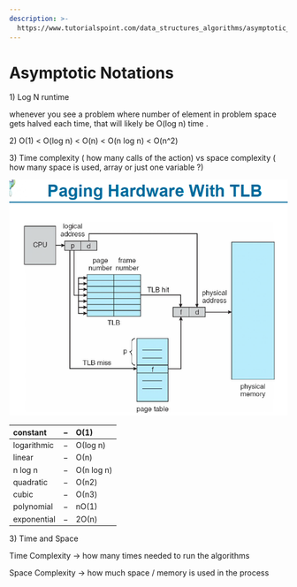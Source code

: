 ```yaml
---
description: >-
  https://www.tutorialspoint.com/data_structures_algorithms/asymptotic_analysis.htm
---
```


# Asymptotic Notations



1\) Log N runtime 

whenever you see a problem where number of element in problem space gets halved each time, that will likely be O\(log n\) time . 

2\)  O\(1\) &lt; O\(log n\) &lt; O\(n\) &lt; O\(n log n\) &lt; O\(n^2\)

3\) Time complexity \( how many calls of the action\) vs space complexity \( how many space is used, array or  just one variable ?\)

![](../.gitbook/assets/image%20%28100%29.png)

| constant | − | Ο\(1\) |
| :--- | :--- | :--- |
| logarithmic | − | Ο\(log n\) |
| linear | − | Ο\(n\) |
| n log n | − | Ο\(n log n\) |
| quadratic | − | Ο\(n2\) |
| cubic | − | Ο\(n3\) |
| polynomial | − | nΟ\(1\) |
| exponential | − | 2Ο\(n\) |

3\) Time and Space

Time Complexity -&gt; how many times needed to run the algorithms

Space Complexity -&gt; how much space / memory is used in the process

